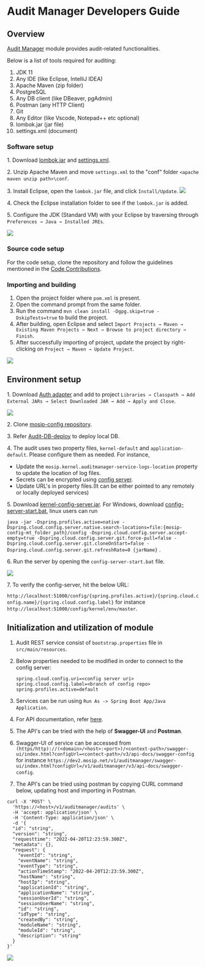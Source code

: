 # Audit Manager Developers Guide

## Overview

[Audit Manager](https://docs.mosip.io/1.2.0/modules/commons) module provides audit-related functionalities.

Below is a list of tools required for auditing:

1. JDK 11
2. Any IDE (like Eclipse, IntelliJ IDEA)
3. Apache Maven (zip folder)
4. PostgreSQL
5. Any DB client (like DBeaver, pgAdmin)
6. Postman (any HTTP Client)
7. Git
8. Any Editor (like Vscode, Notepad++ etc optional)
9. lombok.jar (jar file)
10. settings.xml (document)

### Software setup

1\. Download [lombok.jar](https://projectlombok.org/download) and [settings.xml](https://github.com/mosip/documentation/tree/1.2.0/docs/\_files/commons/settings.xml).

2\. Unzip Apache Maven and move `settings.xml` to the "conf" folder `<apache maven unzip path>\conf`.

3\. Install Eclipse, open the `lombok.jar` file, and click `Install/Update`. ![](\_images/lombok-configuration.png)

4\. Check the Eclipse installation folder to see if the `lombok.jar` is added.

5\. Configure the JDK (Standard VM) with your Eclipse by traversing through `Preferences → Java → Installed JREs`.

![](\_images/installed-jre.png)

### Source code setup

For the code setup, clone the repository and follow the guidelines mentioned in the [Code Contributions](https://docs.mosip.io/1.2.0/community/code-contributions).

### Importing and building

1. Open the project folder where `pom.xml` is present.
2. Open the command prompt from the same folder.
3. Run the command `mvn clean install -Dgpg.skip=true -DskipTests=true` to build the project.
4. After building, open Eclipse and select `Import Projects → Maven → Existing Maven Projects → Next → Browse to project directory → Finish`.
5. After successfully importing of project, update the project by right-clicking on `Project → Maven → Update Project`.

![](\_images/import-project.png)

## Environment setup

1\. Download [Auth adapter](https://oss.sonatype.org/#nexus-search;gav\~\~kernel-auth-adapter\~1.2.0-SNAPSHOT\~\~) and add to project `Libraries → Classpath → Add External JARs → Select Downloaded JAR → Add → Apply and Close`.

![](\_images/add-external-library.png)

2\. Clone [mosip-config repository](https://github.com/mosip/mosip-config).

3\. Refer [Audit-DB-deploy](https://github.com/mosip/audit-manager/tree/release-1.2.0/db\_scripts/README.md) to deploy local DB.

4\. The audit uses two property files, `kernel-default` and `application-default`. Please configure them as needed. For instance,

* Update the `mosip.kernel.auditmanager-service-logs-location` property to update the location of log files.
* Secrets can be encrypted using [config server](https://cloud.spring.io/spring-cloud-config/reference/html/#\_encryption\_and\_decryption).
* Update URL's in property files.(It can be either pointed to any remotely or locally deployed services)

5\. Download [kernel-config-server.jar](https://oss.sonatype.org/#nexus-search;gav\~\~kernel-config-server\~1.2.0-SNAPSHOT\~\~). For Windows, download [config-server-start.bat](\_files/commons/config-server-start.bat), linux users can run

`java -jar -Dspring.profiles.active=native -Dspring.cloud.config.server.native.search-locations=file:{mosip-config-mt_folder_path}/config -Dspring.cloud.config.server.accept-empty=true -Dspring.cloud.config.server.git.force-pull=false -Dspring.cloud.config.server.git.cloneOnStart=false -Dspring.cloud.config.server.git.refreshRate=0 {jarName}` .

6\. Run the server by opening the `config-server-start.bat` file.

![](\_images/run-server.png)

7\. To verify the config-server, hit the below URL:

`http://localhost:51000/config/{spring.profiles.active}/{spring.cloud.config.name}/{spring.cloud.config.label}` for instance `http://localhost:51000/config/kernel/env/master`.

## Initialization and utilization of module

1. Audit REST service consist of `bootstrap.properties` file in `src/main/resources`.
2.  Below properties needed to be modified in order to connect to the config server:

    ```
    spring.cloud.config.uri=<config server uri>
    spring.cloud.config.label=<branch of config repo>
    spring.profiles.active=default
    ```
3. Services can be run using `Run As -> Spring Boot App/Java Application`.
4. For API documentation, refer [here](https://docs.mosip.io/1.2.0/api).
5. The API's can be tried with the help of **Swagger-UI** and **Postman**.
6. Swagger-UI of service can be accessed from `(https/http)://(<domain>/<host>:<port>)/<context-path>/swagger-ui/index.html?configUrl=<contect-path>/v3/api-docs/swagger-config` for instance `https://dev2.mosip.net/v1/auditmanager/swagger-ui/index.html?configUrl=/v1/auditmanager/v3/api-docs/swagger-config`.
7. The API's can be tried using postman by copying CURL command below, updating host and importing in Postman.

```
curl -X 'POST' \
  'https://<host>/v1/auditmanager/audits' \
  -H 'accept: application/json' \
  -H 'Content-Type: application/json' \
  -d '{
  "id": "string",
  "version": "string",
  "requesttime": "2022-04-20T12:23:59.300Z",
  "metadata": {},
  "request": {
    "eventId": "string",
    "eventName": "string",
    "eventType": "string",
    "actionTimeStamp": "2022-04-20T12:23:59.300Z",
    "hostName": "string",
    "hostIp": "string",
    "applicationId": "string",
    "applicationName": "string",
    "sessionUserId": "string",
    "sessionUserName": "string",
    "id": "string",
    "idType": "string",
    "createdBy": "string",
    "moduleName": "string",
    "moduleId": "string",
    "description": "string"
  }
}'
```

![](\_images/postman-import-curl.png)
